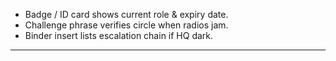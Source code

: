 - Badge / ID card shows current role & expiry date.  
- Challenge phrase verifies circle when radios jam.  
- Binder insert lists escalation chain if HQ dark.  
---